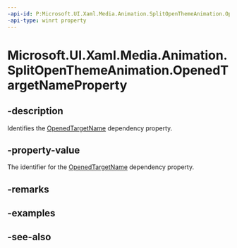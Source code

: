 ```yaml
---
-api-id: P:Microsoft.UI.Xaml.Media.Animation.SplitOpenThemeAnimation.OpenedTargetNameProperty
-api-type: winrt property
---
```


<!-- Property syntax
public Windows.UI.Xaml.DependencyProperty OpenedTargetNameProperty { get; }
-->

# Microsoft.UI.Xaml.Media.Animation.SplitOpenThemeAnimation.OpenedTargetNameProperty

## -description
Identifies the [OpenedTargetName](splitopenthemeanimation_openedtargetname.md) dependency property.

## -property-value
The identifier for the [OpenedTargetName](splitopenthemeanimation_openedtargetname.md) dependency property.

## -remarks

## -examples

## -see-also
